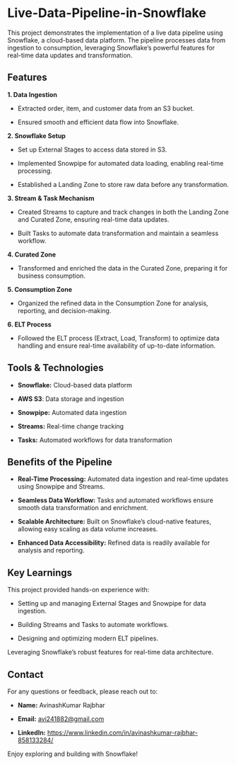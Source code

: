 # Live-Data-Pipeline-in-Snowflake
This project demonstrates the implementation of a live data pipeline using Snowflake, a cloud-based data platform. The pipeline processes data from ingestion to consumption, leveraging Snowflake’s powerful features for real-time data updates and transformation.

## Features

**1. Data Ingestion**

- Extracted order, item, and customer data from an S3 bucket.

- Ensured smooth and efficient data flow into Snowflake.

**2. Snowflake Setup**

- Set up External Stages to access data stored in S3.

- Implemented Snowpipe for automated data loading, enabling real-time processing.

- Established a Landing Zone to store raw data before any transformation.

**3. Stream & Task Mechanism**

- Created Streams to capture and track changes in both the Landing Zone and Curated Zone, ensuring real-time data updates.

- Built Tasks to automate data transformation and maintain a seamless workflow.

**4. Curated Zone**

- Transformed and enriched the data in the Curated Zone, preparing it for business consumption.

**5. Consumption Zone**

- Organized the refined data in the Consumption Zone for analysis, reporting, and decision-making.

**6. ELT Process**

- Followed the ELT process (Extract, Load, Transform) to optimize data handling and ensure real-time availability of up-to-date information.

## Tools & Technologies

- **Snowflake:** Cloud-based data platform

- **AWS S3**: Data storage and ingestion

- **Snowpipe:** Automated data ingestion

- **Streams:** Real-time change tracking

- **Tasks:** Automated workflows for data transformation

## Benefits of the Pipeline

- **Real-Time Processing:** Automated data ingestion and real-time updates using Snowpipe and Streams.

- **Seamless Data Workflow:** Tasks and automated workflows ensure smooth data transformation and enrichment.

- **Scalable Architecture:** Built on Snowflake’s cloud-native features, allowing easy scaling as data volume increases.

- **Enhanced Data Accessibility:** Refined data is readily available for analysis and reporting.

## Key Learnings

This project provided hands-on experience with:

- Setting up and managing External Stages and Snowpipe for data ingestion.

- Building Streams and Tasks to automate workflows.

- Designing and optimizing modern ELT pipelines.

 Leveraging Snowflake’s robust features for real-time data architecture.

## Contact

For any questions or feedback, please reach out to:

- **Name:** AvinashKumar Rajbhar

- **Email:** avi241882@gmail.com

- **LinkedIn:** https://www.linkedin.com/in/avinashkumar-rajbhar-858133284/

Enjoy exploring and building with Snowflake! 
